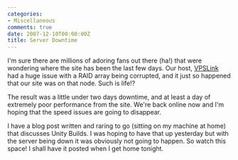 ```yaml
---
categories:
- Miscellaneous
comments: true
date: 2007-12-10T00:00:00Z
title: Server Downtime
---
```


I'm sure there are millions of adoring fans out there (ha!) that were wondering where the site has been the last few days. Our host, <a href="http://www.vpslink.com/" title="VPSLink">VPSLink</a> had a huge issue with a RAID array being corrupted, and it just so happened that our site was on that node. Such is life!?

The result was a little under two days downtime, and at least a day of extremely poor performance from the site. We're back online now and I'm hoping that the speed issues are going to disappear.

I have a blog post written and raring to go (sitting on my machine at home) that discusses Unity Builds. I was hoping to have that up yesterday but with the server being down it was obviously not going to happen. So watch this space! I shall have it posted when I get home tonight.
